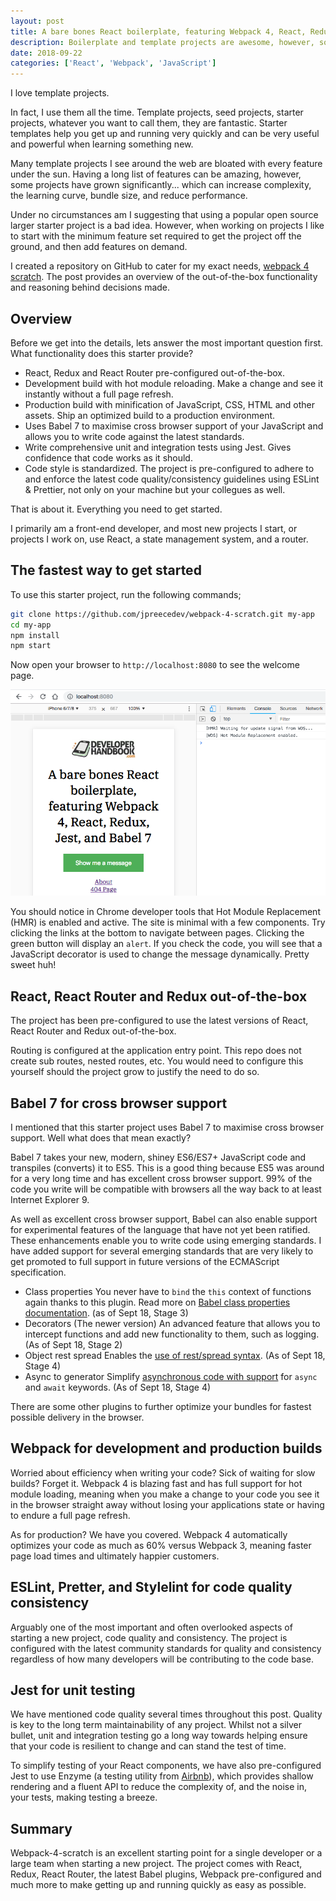```yaml
---
layout: post
title: A bare bones React boilerplate, featuring Webpack 4, React, Redux, Jest, and Babel 7
description: Boilerplate and template projects are awesome, however, sometimes they can be quite bloated.  This is a barebones starter template.
date: 2018-09-22
categories: ['React', 'Webpack', 'JavaScript']
---
```


I love template projects.

In fact, I use them all the time. Template projects, seed projects, starter projects, whatever you want to call them, they are fantastic. Starter templates help you get up and running very quickly and can be very useful and powerful when learning something new.

Many template projects I see around the web are bloated with every feature under the sun. Having a long list of features can be amazing, however, some projects have grown significantly... which can increase complexity, the learning curve, bundle size, and reduce performance.

Under no circumstances am I suggesting that using a popular open source larger starter project is a bad idea. However, when working on projects I like to start with the minimum feature set required to get the project off the ground, and then add features on demand.

I created a repository on GitHub to cater for my exact needs, [webpack 4 scratch](https://github.com/jpreecedev/webpack-4-scratch). The post provides an overview of the out-of-the-box functionality and reasoning behind decisions made.

## Overview

Before we get into the details, lets answer the most important question first. What functionality does this starter provide?

- React, Redux and React Router pre-configured out-of-the-box.
- Development build with hot module reloading. Make a change and see it instantly without a full page refresh.
- Production build with minification of JavaScript, CSS, HTML and other assets. Ship an optimized build to a production environment.
- Uses Babel 7 to maximise cross browser support of your JavaScript and allows you to write code against the latest standards.
- Write comprehensive unit and integration tests using Jest. Gives confidence that code works as it should.
- Code style is standardized. The project is pre-configured to adhere to and enforce the latest code quality/consistency guidelines using ESLint & Prettier, not only on your machine but your collegues as well.

That is about it. Everything you need to get started.

I primarily am a front-end developer, and most new projects I start, or projects I work on, use React, a state management system, and a router.

## The fastest way to get started

To use this starter project, run the following commands;

```bash
git clone https://github.com/jpreecedev/webpack-4-scratch.git my-app
cd my-app
npm install
npm start
```

Now open your browser to `http://localhost:8080` to see the welcome page.

![Webpack 4 Starter Project](starter-project-in-chrome.png)

You should notice in Chrome developer tools that Hot Module Replacement (HMR) is enabled and active. The site is minimal with a few components. Try clicking the links at the bottom to navigate between pages. Clicking the green button will display an `alert`. If you check the code, you will see that a JavaScript decorator is used to change the message dynamically. Pretty sweet huh!

## React, React Router and Redux out-of-the-box

The project has been pre-configured to use the latest versions of React, React Router and Redux out-of-the-box.

Routing is configured at the application entry point. This repo does not create sub routes, nested routes, etc. You would need to configure this yourself should the project grow to justify the need to do so.

## Babel 7 for cross browser support

I mentioned that this starter project uses Babel 7 to maximise cross browser support. Well what does that mean exactly?

Babel 7 takes your new, modern, shiney ES6/ES7+ JavaScript code and transpiles (converts) it to ES5. This is a good thing because ES5 was around for a very long time and has excellent cross browser support. 99% of the code you write will be compatible with browsers all the way back to at least Internet Explorer 9.

As well as excellent cross browser support, Babel can also enable support for experimental features of the language that have not yet been ratified. These enhancements enable you to write code using emerging standards. I have added support for several emerging standards that are very likely to get promoted to full support in future versions of the ECMAScript specification.

- Class properties
  You never have to `bind` the `this` context of functions again thanks to this plugin. Read more on [Babel class properties documentation](https://babeljs.io/docs/en/next/babel-plugin-proposal-class-properties). (as of Sept 18, Stage 3)
- Decorators (The newer version)
  An advanced feature that allows you to intercept functions and add new functionality to them, such as logging. (As of Sept 18, Stage 2)
- Object rest spread
  Enables the [use of rest/spread syntax](https://babeljs.io/docs/en/next/babel-plugin-proposal-object-rest-spread.html). (As of Sept 18, Stage 4)
- Async to generator
  Simplify [asynchronous code with support](https://babeljs.io/docs/en/next/babel-plugin-transform-async-to-generator.html) for `async` and `await` keywords. (As of Sept 18, Stage 4)

There are some other plugins to further optimize your bundles for fastest possible delivery in the browser.

## Webpack for development and production builds

Worried about efficiency when writing your code? Sick of waiting for slow builds? Forget it. Webpack 4 is blazing fast and has full support for hot module loading, meaning when you make a change to your code you see it in the browser straight away without losing your applications state or having to endure a full page refresh.

As for production? We have you covered. Webpack 4 automatically optimizes your code as much as 60% versus Webpack 3, meaning faster page load times and ultimately happier customers.

## ESLint, Pretter, and Stylelint for code quality consistency

Arguably one of the most important and often overlooked aspects of starting a new project, code quality and consistency. The project is configured with the latest community standards for quality and consistency regardless of how many developers will be contributing to the code base.

## Jest for unit testing

We have mentioned code quality several times throughout this post. Quality is key to the long term maintainability of any project. Whilst not a silver bullet, unit and integration testing go a long way towards helping ensure that your code is resilient to change and can stand the test of time.

To simplify testing of your React components, we have also pre-configured Jest to use Enzyme (a testing utility from [Airbnb](https://github.com/airbnb/enzyme)), which provides shallow rendering and a fluent API to reduce the complexity of, and the noise in, your tests, making testing a breeze.

## Summary

Webpack-4-scratch is an excellent starting point for a single developer or a large team when starting a new project. The project comes with React, Redux, React Router, the latest Babel plugins, Webpack pre-configured and much more to make getting up and running quickly as easy as possible.

